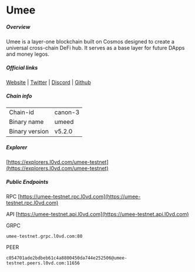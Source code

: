 # Umee


##### Overview
Umee is a layer-one blockchain built on Cosmos designed to create a universal cross-chain DeFi hub. It serves as a base layer for future DApps and money legos.


##### Official links
[Website](https://umee.cc/) | [Twitter](https://twitter.com/Umee_CrossChain) | [Discord](https://discord.gg/umee) | [Github](https://github.com/umee-network)

##### Chain info

|  |  |
| ------ | ------ |
| Chain-id | canon-3 |
| Binary name | umeed |
| Binary version | v5.2.0 |

##### Explorer
[https://explorers.l0vd.com/umee-testnet](https://explorers.l0vd.com/umee-testnet)

##### Public Endpoints
RPC
[https://umee-testnet.rpc.l0vd.com](https://umee-testnet.rpc.l0vd.com)

API
[https://umee-testnet.api.l0vd.com](https://umee-testnet.api.l0vd.com)

GRPC
```
umee-testnet.grpc.l0vd.com:80
```

PEER
```
c054701ade2bdbeb61c4a8800450da744e252506@umee-testnet.peers.l0vd.com:11656
```
